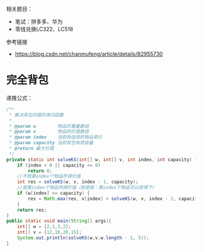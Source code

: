 相关题目：

* 笔试：拼多多、华为
* 零钱兑换LC322、LC518

参考链接

*  https://blog.csdn.net/chanmufeng/article/details/82955730 

# 完全背包

递推公式：

```java
/**
 * 解决背包问题的递归函数
 *
 * @param w        物品的重量数组
 * @param v        物品的价值数组
 * @param index    当前待选择的物品索引
 * @param capacity 当前背包有效容量
 * @return 最大价值
 */
private static int solveKS(int[] w, int[] v, int index, int capacity) {
    if (index < 0 || capacity <= 0)
        return 0;
    //不放第index个物品所得价值
    int res = solveKS(w, v, index - 1, capacity);
    //放第index个物品所得价值（前提是：第index个物品可以放得下）
    if (w[index] <= capacity) {
        res = Math.max(res, v[index] + solveKS(w, v, index - 1, capacity - w[index]));
    }
    return res;
}
public static void main(String[] args){
    int[] w = {2,1,3,2};
    int[] v = {12,10,20,15};
    System.out.println(solveKS(w,v,w.length - 1, 5));
}
```

